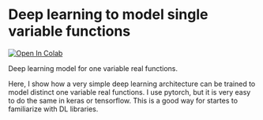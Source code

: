 # Deep learning to model single variable functions

<a target="_blank" href="https://colab.research.google.com/drive/1lsDM9i9uyRtw4xxyBi55qUWWYnAZi8Qx?usp=sharing">
  <img src="https://colab.research.google.com/assets/colab-badge.svg" alt="Open In Colab"/>
</a>

Deep learning model for one variable real functions.

Here, I show how a very simple deep learning architecture can be trained to model distinct one variable real functions. I use pytorch, but it is very easy to do the same in keras or tensorflow. This is a good way for startes to familiarize with DL libraries. 


